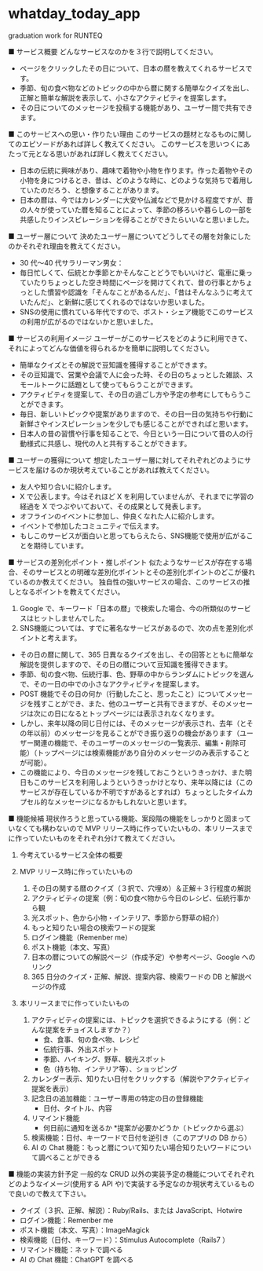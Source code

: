# whatday_today_app

graduation work for RUNTEQ

■ サービス概要
どんなサービスなのかを３行で説明してください。

- ページをクリックしたその日について、日本の暦を教えてくれるサービスです。
- 季節、旬の食べ物などのトピックの中から暦に関する簡単なクイズを出し、正解と簡単な解説を表示して、小さなアクティビティを提案します。
- その日についてのメッセージを投稿する機能があり、ユーザー間で共有できます。

■ このサービスへの思い・作りたい理由
このサービスの題材となるものに関してのエピソードがあれば詳しく教えてください。
このサービスを思いつくにあたって元となる思いがあれば詳しく教えてください。

- 日本の伝統に興味があり、趣味で着物や小物を作ります。作った着物やその小物を身につけるとき、昔は、どのような時に、どのような気持ちで着用していたのだろう、と想像することがあります。
- 日本の暦は、今ではカレンダーに大安や仏滅などで見かける程度ですが、昔の人々が使っていた暦を知ることによって、季節の移ろいや暮らしの一部を共感したりインスピレーションを得ることができたらいいなと思いました。

■ ユーザー層について
決めたユーザー層についてどうしてその層を対象にしたのかそれぞれ理由を教えてください。

- 30 代〜40 代サラリーマン男女：
- 毎日忙しくて、伝統とか季節とかそんなことどうでもいいけど、電車に乗っていたりちょっとした空き時間にページを開けてくれて、昔の行事とかちょっとした慣習や認識を「そんなことがあるんだ」、「昔はそんなふうに考えていたんだ」、と新鮮に感じてくれるのではないか思いました。
- SNSの使用に慣れている年代ですので、ポスト・シェア機能でこのサービスの利用が広がるのではないかと思いました。


■ サービスの利用イメージ
ユーザーがこのサービスをどのように利用できて、それによってどんな価値を得られるかを簡単に説明してください。

- 簡単なクイズとその解説で豆知識を獲得することができます。
- その豆知識で、営業や会議で人に会った時、その日のちょっとした雑談、スモールトークに話題として使ってもらうことができます。
- アクティビティを提案して、その日の過ごし方や予定の参考にしてもらうことができます。
- 毎日、新しいトピックや提案がありますので、その日一日の気持ちや行動に新鮮さやインスピレーションを少しでも感じることができればと思います。
- 日本人の昔の習慣や行事を知ることで、今日という一日について昔の人の行動様式に共感し、現代の人と共有することができます。

■ ユーザーの獲得について
想定したユーザー層に対してそれぞれどのようにサービスを届けるのか現状考えていることがあれば教えてください。

- 友人や知り合いに紹介します。
- X で公表します。今はそれほど X を利用していませんが、それまでに学習の経過を X でつぶやいておいて、その成果として発表します。
- オフラインのイベントに参加し、仲良くなれた人に紹介します。
- イベントで参加したコミュニティで伝えます。
- もしこのサービスが面白いと思ってもらえたら、SNS機能で使用が広がることを期待しています。

■ サービスの差別化ポイント・推しポイント
似たようなサービスが存在する場合、そのサービスとの明確な差別化ポイントとその差別化ポイントのどこが優れているのか教えてください。
独自性の強いサービスの場合、このサービスの推しとなるポイントを教えてください。

1. Google で、キーワード「日本の暦」で検索した場合、今の所類似のサービスはヒットしませんでした。
2. SNS機能については、すでに著名なサービスがあるので、次の点を差別化ポイントと考えます。
  - その日の暦に関して、365 日異なるクイズを出し、その回答とともに簡単な解説を提供しますので、その日の暦について豆知識を獲得できます。
  - 季節、旬の食べ物、伝統行事、色、野草の中からランダムにトピックを選んで、その一日の中での小さなアクティビティを提案します。
  - POST 機能でその日の何か（行動したこと、思ったこと）についてメッセージを残すことができ、また、他のユーザーと共有できますが、そのメッセージは次にの日になるとトップページには表示されなくなります。
  - しかし、来年以降の同じ日付には、そのメッセージが表示され、去年（とその年以前）のメッセージを見ることができ振り返りの機会があります（ユーザー関連の機能で、そのユーザーのメッセージの一覧表示、編集・削除可能）（トップページには検索機能があり自分のメッセージのみ表示することが可能）。
  - この機能により、今日のメッセージを残しておこうというきっかけ、また明日もこのサービスを利用しようというきっかけとなり、来年以降には（このサービスが存在しているか不明ですがあるとすれば）ちょっとしたタイムカプセル的なメッセージになるかもしれないと思います。

■ 機能候補
現状作ろうと思っている機能、案段階の機能をしっかりと固まっていなくても構わないので MVP リリース時に作っていたいもの、本リリースまでに作っていたいものをそれぞれ分けて教えてください。

1. 今考えているサービス全体の概要

2. MVP リリース時に作っていたいもの

   1. その日の関する暦のクイズ（３択で、穴埋め）＆正解＋３行程度の解説
   2. アクティビティの提案（例：旬の食べ物から今日のレシピ、伝統行事から観
   3. 光スポット、色から小物・インテリア、季節から野草の紹介）
   4. もっと知りたい場合の検索ワードの提案
   5. ログイン機能（Remenber me）
   6. ポスト機能（本文、写真）
   7. 日本の暦についての解説ページ（作成予定）や参考ページ、Google へのリンク
   8. 365 日分のクイズ・正解、解説、提案内容、検索ワードの DB と解説ページの作成

2. 本リリースまでに作っていたいもの
   1. アクティビティの提案には、トピックを選択できるようにする（例：どんな提案をチョイスしますか？）
      - 食、食事、旬の食べ物、レシピ
      - 伝統行事、外出スポット
      - 季節、ハイキング、野草、観光スポット
      - 色（持ち物、インテリア等）、ショッピング
   2. カレンダー表示、知りたい日付をクリックする（解説やアクティビティ提案を表示）
   3. 記念日の追加機能：ユーザー専用の特定の日の登録機能
      - 日付、タイトル、内容
   4. リマインド機能
      - 何日前に通知を送るか \*提案が必要かどうか（トピックから選ぶ）
   5. 検索機能：日付、キーワードで日付を逆引き（このアプリの DB から）
   6. AI の Chat 機能：もっと暦について知りたい場合知りたいワードについて調べることができる

■ 機能の実装方針予定
一般的な CRUD 以外の実装予定の機能についてそれぞれどのようなイメージ(使用する API や)で実装する予定なのか現状考えているもので良いので教えて下さい。

- クイズ（３択、正解、解説）：Ruby/Rails、または JavaScript、Hotwire
- ログイン機能：Remenber me
- ポスト機能（本文、写真）：ImageMagick
- 検索機能（日付、キーワード）：Stimulus Autocomplete（Rails7 ）
- リマインド機能：ネットで調べる
- AI の Chat 機能：ChatGPT を調べる
